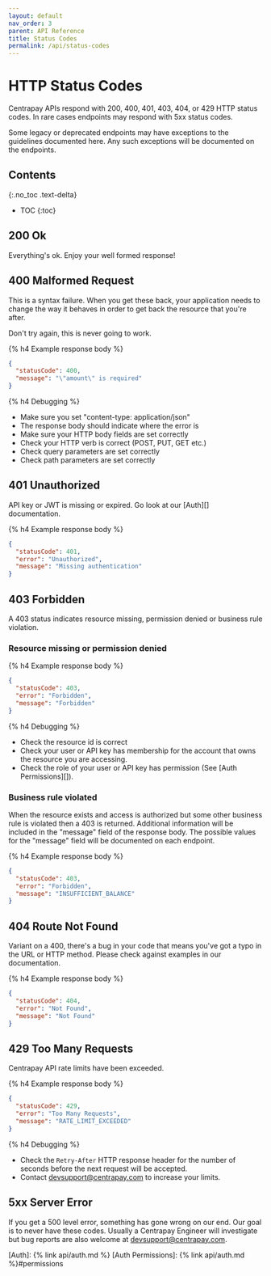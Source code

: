 ```yaml
---
layout: default
nav_order: 3
parent: API Reference
title: Status Codes
permalink: /api/status-codes
---
```


# HTTP Status Codes

Centrapay APIs respond with 200, 400, 401, 403, 404, or 429 HTTP status codes.
In rare cases endpoints may respond with 5xx status codes.

Some legacy or deprecated endpoints may have exceptions to the guidelines
documented here. Any such exceptions will be documented on the endpoints.

## Contents
{:.no_toc .text-delta}

* TOC
{:toc}


## 200 Ok

Everything's ok. Enjoy your well formed response!

## 400 Malformed Request

This is a syntax failure. When you get these back, your application needs to change the way it
behaves in order to get back the resource that you're after.

Don't try again, this is never going to work.

{% h4 Example response body %}

```json
{
  "statusCode": 400,
  "message": "\"amount\" is required"
}
```

{% h4 Debugging %}

* Make sure you set "content-type: application/json"
* The response body should indicate where the error is
* Make sure your HTTP body fields are set correctly
* Check your HTTP verb is correct (POST, PUT, GET etc.)
* Check query parameters are set correctly
* Check path parameters are set correctly

## 401 Unauthorized

API key or JWT is missing or expired. Go look at our [Auth][] documentation.

{% h4 Example response body %}

```json
{
  "statusCode": 401,
  "error": "Unauthorized",
  "message": "Missing authentication"
}
```


## 403 Forbidden

A 403 status indicates resource missing, permission denied or
business rule violation.

### Resource missing or permission denied

{% h4 Example response body %}

```json
{
  "statusCode": 403,
  "error": "Forbidden",
  "message": "Forbidden"
}
```

{% h4 Debugging %}

* Check the resource id is correct
* Check your user or API key has membership for the account that owns the resource you are accessing.
* Check the role of your user or API key has permission (See [Auth Permissions][]).

### Business rule violated

When the resource exists and access is authorized but some other business rule
is violated then a 403 is returned. Additional information will be included in
the "message" field of the response body. The possible values for the "message"
field will be documented on each endpoint.

{% h4 Example response body %}

```json
{
  "statusCode": 403,
  "error": "Forbidden",
  "message": "INSUFFICIENT_BALANCE"
}
```


## 404 Route Not Found

Variant on a 400, there's a bug in your code that means you've got a typo in
the URL or HTTP method. Please check against examples in our documentation.

{% h4 Example response body %}

```json
{
  "statusCode": 404,
  "error": "Not Found",
  "message": "Not Found"
}
```

## 429 Too Many Requests

Centrapay API rate limits have been exceeded.

{% h4 Example response body %}

```json
{
  "statusCode": 429,
  "error": "Too Many Requests",
  "message": "RATE_LIMIT_EXCEEDED"
}
```

{% h4 Debugging %}

 * Check the `Retry-After` HTTP response header for the number of seconds
   before the next request will be accepted.
 * Contact [devsupport@centrapay.com]() to increase your limits.


## 5xx Server Error

If you get a 500 level error, something has gone wrong on our end. Our goal is
to never have these codes. Usually a Centrapay Engineer will investigate but
bug reports are also welcome at [devsupport@centrapay.com]().


[Auth]: {% link api/auth.md %}
[Auth Permissions]: {% link api/auth.md %}#permissions
